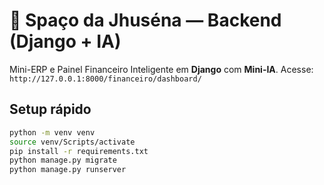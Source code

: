 # 🐶 Spaço da Jhuséna — Backend (Django + IA)

Mini-ERP e Painel Financeiro Inteligente em **Django** com **Mini-IA**.
Acesse: `http://127.0.0.1:8000/financeiro/dashboard/`

## Setup rápido
```bash
python -m venv venv
source venv/Scripts/activate
pip install -r requirements.txt
python manage.py migrate
python manage.py runserver
